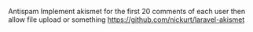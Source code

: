 

Antispam
Implement akismet for the first 20 comments of each user then allow file upload or something
https://github.com/nickurt/laravel-akismet
